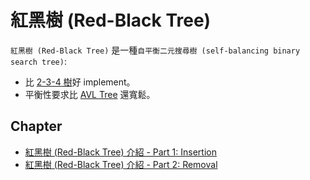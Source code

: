 # 紅黑樹 (Red-Black Tree)

`紅黑樹 (Red-Black Tree)` 是一種`自平衡二元搜尋樹 (self-balancing binary search tree)`:

  - 比 [2-3-4 樹](https://github.com/kaka-lin/Notes/tree/master/DSA/Tree/Binary%20Tree/Binary%20Search%20Tree/2-3-4%20Tree)好 implement。
  - 平衡性要求比 [AVL Tree](https://github.com/kaka-lin/Notes/tree/master/DSA/Tree/Binary%20Tree/Binary%20Search%20Tree/AVL%20Tree) 還寬鬆。

## Chapter

- [紅黑樹 (Red-Black Tree) 介紹 - Part 1: Insertion](introduction.md)
- [紅黑樹 (Red-Black Tree) 介紹 - Part 2: Removal](removal.md)
